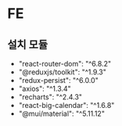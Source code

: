 # FE

## 설치 모듈
* "react-router-dom": "^6.8.2"
* "@reduxjs/toolkit": "^1.9.3"
* "redux-persist": "^6.0.0"
* "axios": "^1.3.4"
* "recharts": "^2.4.3"
* "react-big-calendar": "^1.6.8"
* "@mui/material": "^5.11.12"
